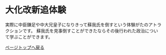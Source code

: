# 大化改新追体験
  
  実際に中臣鎌足や中大兄皇子になりきって蘇我氏を倒すという体験がたのアトラクションです。
  蘇我氏を見事倒すことができたならその後行われた政治について学ぶことができます。
    
   [ページトップへ戻る](https://takajo-soft16.github.io/NaraAsuka_Rekishi-land/index)
